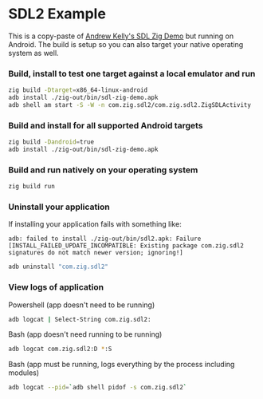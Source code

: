 # SDL2 Example

This is a copy-paste of [Andrew Kelly's SDL Zig Demo](https://github.com/andrewrk/sdl-zig-demo) but running on Android. The build is setup so you can also target your native operating system as well.

### Build, install to test one target against a local emulator and run

```sh
zig build -Dtarget=x86_64-linux-android
adb install ./zig-out/bin/sdl-zig-demo.apk
adb shell am start -S -W -n com.zig.sdl2/com.zig.sdl2.ZigSDLActivity
```

### Build and install for all supported Android targets

```sh
zig build -Dandroid=true
adb install ./zig-out/bin/sdl-zig-demo.apk
```

### Build and run natively on your operating system

```sh
zig build run
```

### Uninstall your application

If installing your application fails with something like:
```
adb: failed to install ./zig-out/bin/sdl2.apk: Failure [INSTALL_FAILED_UPDATE_INCOMPATIBLE: Existing package com.zig.sdl2 signatures do not match newer version; ignoring!]
```

```sh
adb uninstall "com.zig.sdl2"
```

### View logs of application

Powershell (app doesn't need to be running)
```sh
adb logcat | Select-String com.zig.sdl2:
```

Bash (app doesn't need running to be running)
```sh
adb logcat com.zig.sdl2:D *:S
```

Bash (app must be running, logs everything by the process including modules)
```sh
adb logcat --pid=`adb shell pidof -s com.zig.sdl2`
```
